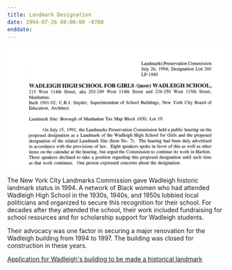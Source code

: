 ```yaml
---
title: Landmark Designation
date: 1994-07-26 00:00:00 -0700
enddate: 
---
```



![First page of application to make Wadleigh a landmark](https://github.com/harlemeducationhistoryproject/wadleigh/blob/main/assets/timeline_img/Landmark.png)


The New York City Landmarks Commission gave Wadleigh historic landmark status in 1994. A network of Black women who had attended Wadleigh High School in the 1930s, 1940s, and 1950s lobbied local politicians and organized to secure this recognition for their school. For decades after they attended the school, their work included fundraising for school resources and for scholarship support for Wadleigh students.

Their advocacy was one factor in securing a major renovation for the Wadleigh building from 1994 to 1997. The building was closed for construction in these years.

[Application for Wadleigh's building to be made a historical landmark](http://s-media.nyc.gov/agencies/lpc/lp/1840.pdf)
